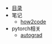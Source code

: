 * [目录](/)
* 笔记
    * [how2code](blog/how2code/how2code.md)
* pytorch相关
    * [autograd](blog/pytorch/torch基础.md)

